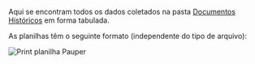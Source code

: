 Aqui se encontram todos os dados coletados na pasta [Documentos Históricos](https://github.com/thirisi/Projeto-PaupeR/tree/main/Documentos-Historicos) em forma tabulada.

As planilhas têm o seguinte formato (independente do tipo de arquivo): 

![Print planilha Pauper](https://imgur.com/a/mzMLH7D)
